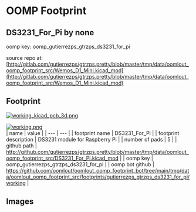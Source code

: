 # OOMP Footprint  
## DS3231_For_Pi  by none  
  
oomp key: oomp_gutierrezps_gtrzps_ds3231_for_pi  
  
source repo at: [http://gitlab.com/gutierrezps/gtrzps.pretty/blob/master/tmp/data/oomlout_oomp_footprint_src/Wemos_D1_Mini.kicad_mod](http://gitlab.com/gutierrezps/gtrzps.pretty/blob/master/tmp/data/oomlout_oomp_footprint_src/Wemos_D1_Mini.kicad_mod)  
## Footprint  
  
[![working_kicad_pcb_3d.png](working_kicad_pcb_3d_600.png)](working_kicad_pcb_3d.png)  
  
[![working.png](working_600.png)](working.png)  
| name | value | 
| --- | --- | 
| footprint name | DS3231_For_Pi | 
| footprint description | DS3231 module for Raspberry Pi | 
| number of pads | 5 | 
| github path | http://github.com/gutierrezps/gtrzps.pretty/blob/master/tmp/data/oomlout_oomp_footprint_src/DS3231_For_Pi.kicad_mod | 
| oomp key | oomp_gutierrezps_gtrzps_ds3231_for_pi | 
| oomp bot github | https://github.com/oomlout/oomlout_oomp_footprint_bot/tree/main/tmp/data/oomlout_oomp_footprint_src/footprints/gutierrezps_gtrzps_ds3231_for_pi/working | 
## Images  
